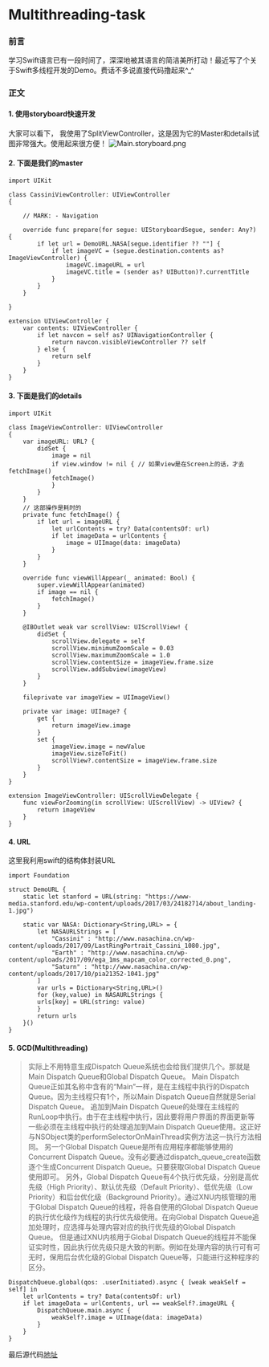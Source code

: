 # Multithreading-task
### 前言
学习Swift语言已有一段时间了，深深地被其语言的简洁美所打动！最近写了个关于Swift多线程开发的Demo。费话不多说直接代码撸起来^_^
###  正文
#### 1. 使用storyboard快速开发
大家可以看下， 我使用了SplitViewController，这是因为它的Master和details试图非常强大。使用起来很方便！
![Main.storyboard.png](http://upload-images.jianshu.io/upload_images/9239494-eff53ae29feb13e4.png?imageMogr2/auto-orient/strip%7CimageView2/2/w/1240)
#### 2. 下面是我们的master
```
import UIKit

class CassiniViewController: UIViewController
{

    // MARK: - Navigation

    override func prepare(for segue: UIStoryboardSegue, sender: Any?) {
        if let url = DemoURL.NASA[segue.identifier ?? ""] {
            if let imageVC = (segue.destination.contents as? ImageViewController) {
                imageVC.imageURL = url
                imageVC.title = (sender as? UIButton)?.currentTitle
            }
        }
    }

}

extension UIViewController {
    var contents: UIViewController {
        if let navcon = self as? UINavigationController {
            return navcon.visibleViewController ?? self
        } else {
            return self
        }
    }
}
```
#### 3. 下面是我们的details
```
import UIKit

class ImageViewController: UIViewController
{
    var imageURL: URL? {
        didSet {
            image = nil
            if view.window != nil { // 如果view是在Screen上的话，才去fetchImage()
            fetchImage()
            }
        }
    }
    // 这部操作是耗时的
    private func fetchImage() {
        if let url = imageURL {
            let urlContents = try? Data(contentsOf: url)
            if let imageData = urlContents {
                image = UIImage(data: imageData)
            }
        }
    }

    override func viewWillAppear(_ animated: Bool) {
        super.viewWillAppear(animated)
        if image == nil {
            fetchImage()
        }
    }

    @IBOutlet weak var scrollView: UIScrollView! {
        didSet {
            scrollView.delegate = self
            scrollView.minimumZoomScale = 0.03
            scrollView.maximumZoomScale = 1.0
            scrollView.contentSize = imageView.frame.size
            scrollView.addSubview(imageView)
        }
    }

    fileprivate var imageView = UIImageView()

    private var image: UIImage? {
        get {
            return imageView.image
        }
        set {
            imageView.image = newValue
            imageView.sizeToFit()
            scrollView?.contentSize = imageView.frame.size
        }
    }
}

extension ImageViewController: UIScrollViewDelegate {
    func viewForZooming(in scrollView: UIScrollView) -> UIView? {
        return imageView
    }
}
```
#### 4. URL
这里我利用swift的结构体封装URL
```
import Foundation

struct DemoURL {
    static let stanford = URL(string: "https://www-media.stanford.edu/wp-content/uploads/2017/03/24182714/about_landing-1.jpg")

    static var NASA: Dictionary<String,URL> = {
        let NASAURLStrings = [
            "Cassini" : "http://www.nasachina.cn/wp-content/uploads/2017/09/LastRingPortrait_Cassini_1080.jpg",
            "Earth" : "http://www.nasachina.cn/wp-content/uploads/2017/09/ega_1ms_mapcam_color_corrected_0.png",
            "Saturn" : "http://www.nasachina.cn/wp-content/uploads/2017/10/pia21352-1041.jpg"
        ]
        var urls = Dictionary<String,URL>()
        for (key,value) in NASAURLStrings {
        urls[key] = URL(string: value)
        }
        return urls
    }()
}
```
#### 5. GCD(Multithreading)
>实际上不用特意生成Dispatch Queue系统也会给我们提供几个。那就是Main Dispatch Queue和Global Dispatch Queue。
>Main Dispatch Queue正如其名称中含有的“Main”一样，是在主线程中执行的Dispatch Queue。因为主线程只有1个，所以Main Dispatch Queue自然就是Serial Dispatch Queue。
>追加到Main Dispatch Queue的处理在主线程的RunLoop中执行。由于在主线程中执行，因此要将用户界面的界面更新等一些必须在主线程中执行的处理追加到Main Dispatch Queue使用。这正好与NSObject类的performSelectorOnMainThread实例方法这一执行方法相同。
>另一个Global Dispatch Queue是所有应用程序都能够使用的Concurrent Dispatch Queue。没有必要通过dispatch_queue_create函数逐个生成Concurrent Dispatch Queue。只要获取Global Dispatch Queue使用即可。
>另外，Global Dispatch Queue有4个执行优先级，分别是高优先级（High Priority）、默认优先级（Default Priority）、低优先级（Low Priority）和后台优化级（Background Priority）。通过XNU内核管理的用于Global Dispatch Queue的线程，将各自使用的Global Dispatch Queue的执行优化级作为线程的执行优先级使用。在向Global Dispatch Queue追加处理时，应选择与处理内容对应的执行优先级的Global Dispatch Queue。
>但是通过XNU内核用于Global Dispatch Queue的线程并不能保证实时性，因此执行优先级只是大致的判断。例如在处理内容的执行可有可无时，保用后台优化级的Global Dispatch Queue等，只能进行这种程序的区分。
```
DispatchQueue.global(qos: .userInitiated).async { [weak weakSelf = self] in
    let urlContents = try? Data(contentsOf: url)
    if let imageData = urlContents, url == weakSelf?.imageURL {
        DispatchQueue.main.async {
            weakSelf?.image = UIImage(data: imageData)
        }
    }
}
```
最后源代码[地址](https://github.com/wb1357076878/Multithreading-task)

